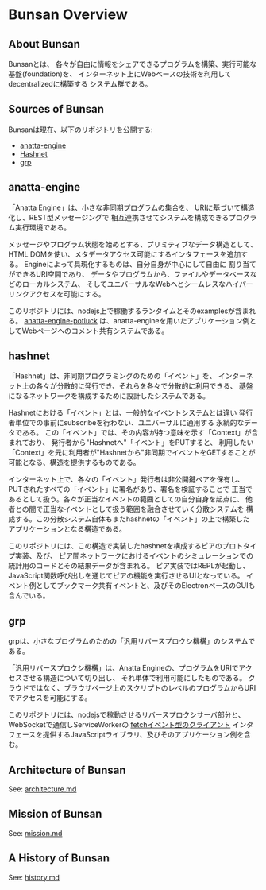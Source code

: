 # Bunsan Overview

## About Bunsan

Bunsanとは、
各々が自由に情報をシェアできるプログラムを構築、実行可能な
基盤(foundation)を、
インターネット上にWebベースの技術を利用してdecentralizedに構築する
システム群である。

## Sources of Bunsan

Bunsanは現在、以下のリポジトリを公開する:

- [anatta-engine](https://github.com/anatta-project/anatta-engine/)
- [Hashnet](https://github.com/anatta-project/hashnet/)
- [grp](https://github.com/anatta-project/grp/)

## anatta-engine

「Anatta Engine」は、小さな非同期プログラムの集合を、
URIに基づいて構造化し、REST型メッセージングで
相互連携させてシステムを構成できるプログラム実行環境である。

メッセージやプログラム状態を始めとする、プリミティブなデータ構造として、
HTML DOMを使い、メタデータアクセス可能にするインタフェースを追加する。
Engineによって具現化するものは、自分自身が中心にして自由に
割り当てができるURI空間であり、
データやプログラムから、ファイルやデータベースなどのローカルシステム、
そしてユニバーサルなWebへとシームレスなハイパーリンクアクセスを可能にする。

このリポジトリには、nodejs上で稼働するランタイムとそのexamplesが含まれる。
[anatta-engine-potluck](https://github.com/anatta-project/anatta-engine-potluck/)
は、anatta-engineを用いたアプリケーション例としてWebページへのコメント共有システムである。

## hashnet

「Hashnet」は、非同期プログラミングのための「イベント」を、
インターネット上の各々が分散的に発行でき、それらを各々で分散的に利用できる、
基盤になるネットワークを構成するために設計したシステムである。

Hashnetにおける「イベント」とは、一般的なイベントシステムとは違い
発行者単位での事前にsubscribeを行わない、ユニバーサルに通用する
永続的なデータである。
この「イベント」では、その内容が持つ意味を示す「Context」が含まれており、
発行者から"Hashnetへ"「イベント」をPUTすると、
利用したい「Context」を元に利用者が"Hashnetから"非同期でイベントをGETすることが
可能となる、構造を提供するものである。

インターネット上で、各々の「イベント」発行者は非公開鍵ペアを保有し、
PUTされたすべての「イベント」に署名があり、署名を検証することで
正当であるとして扱う。各々が正当なイベントの範囲としての自分自身を起点に、
他者との間で正当なイベントとして扱う範囲を融合させていく分散システムを
構成する。この分散システム自体もまたhashnetの「イベント」の上で構築した
アプリケーションとなる構造である。

このリポジトリには、この構造で実装したhashnetを構成するピアのプロトタイプ実装、及び、
ピア間ネットワークにおけるイベントのシミュレーションでの統計用のコードとその結果データが含まれる。
ピア実装ではREPLが起動し、JavaScript関数呼び出しを通じてピアの機能を実行させるUIとなっている。
イベント例としてブックマーク共有イベントと、及びそのElectronベースのGUIも含んでいる。

## grp

grpは、小さなプログラムのための「汎用リバースプロクシ機構」のシステムである。

「汎用リバースプロクシ機構」は、Anatta Engineの、プログラムをURIでアクセスさせる構造について切り出し、
それ単体で利用可能にしたものである。
クラウドではなく、ブラウザページ上のスクリプトのレベルのプログラムからURIでアクセスを可能にする。

このリポジトリには、nodejsで稼動させるリバースプロクシサーバ部分と、
WebSocketで通信しServiceWorkerの
[fetchイベント型のクライアント](https://developer.mozilla.org/docs/Web/API/FetchEvent#Examples)
インタフェースを提供するJavaScriptライブラリ、及びそのアプリケーション例を含む。

## Architecture of Bunsan

See: [architecture.md](architecture.md)

## Mission of Bunsan

See: [mission.md](mission.md)

## A History of Bunsan

See: [history.md](history.md)

